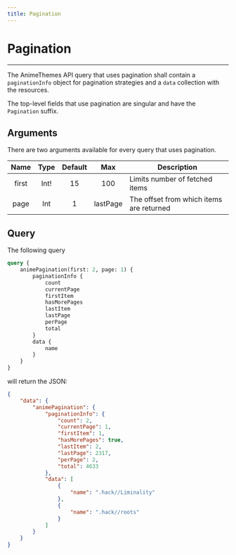 ```yaml
---
title: Pagination
---
```


# Pagination

---

The AnimeThemes API query that uses pagination shall contain a `paginationInfo` object for pagination strategies and a `data` collection with the resources.

The top-level fields that use pagination are singular and have the `Pagination` suffix.


## Arguments

There are two arguments available for every query that uses pagination.

| Name      | Type     | Default  | Max      | Description                               |
| :-------: | :------: | :------: | :------: | ----------------------------------------- |
| first     | Int!     | 15       | 100      | Limits number of fetched items            |
| page      | Int      | 1        | lastPage | The offset from which items are returned  |

## Query

The following query
```graphql
query {
    animePagination(first: 2, page: 1) {
        paginationInfo {
            count
            currentPage
            firstItem
            hasMorePages
            lastItem
            lastPage
            perPage
            total
        }
        data {
            name
        }
    }
}
```
will return the JSON:
```json
{
    "data": {
        "animePagination": {
            "paginationInfo": {
                "count": 2,
                "currentPage": 1,
                "firstItem": 1,
                "hasMorePages": true,
                "lastItem": 2,
                "lastPage": 2317,
                "perPage": 2,
                "total": 4633
            },
            "data": [
                {
                    "name": ".hack//Liminality"
                },
                {
                    "name": ".hack//roots"
                }
            ]
        }
    }
}